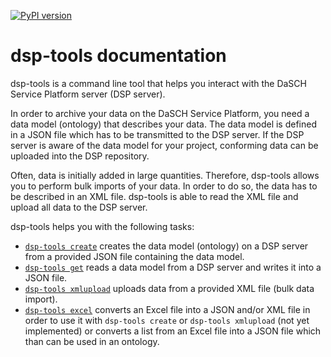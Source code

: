 [![PyPI version](https://badge.fury.io/py/dsp-tools.svg)](https://badge.fury.io/py/dsp-tools)

# dsp-tools documentation

dsp-tools is a command line tool that helps you interact with the DaSCH Service Platform server (DSP server).

In order to archive your data on the DaSCH Service Platform, you need a data model (ontology) that describes your data.
The data model is defined in a JSON file which has to be transmitted to the DSP server. If the DSP server is aware of
the data model for your project, conforming data can be uploaded into the DSP repository.

Often, data is initially added in large quantities. Therefore, dsp-tools allows you to perform bulk imports of your data.
In order to do so, the data has to be described in an XML file. dsp-tools is able to read the XML file and upload all data
to the DSP server.

dsp-tools helps you with the following tasks:

- [`dsp-tools create`](./dsp-tools-usage.md#create-a-data-model-on-a-dsp-server) creates the data model (ontology) on a
  DSP server from a provided JSON file containing the data model.
- [`dsp-tools get`](./dsp-tools-usage.md#get-a-data-model-from-a-dsp-server) reads a data model from a DSP server and
  writes it into a JSON file.
- [`dsp-tools xmlupload`](./dsp-tools-usage.md#upload-data-to-a-dsp-server) uploads data from a provided XML file (bulk
  data import).
- [`dsp-tools excel`](./dsp-tools-usage.md#convert-an-excel-file-into-a-json-file-that-is-compatible-with-dsp-tools)
  converts an Excel file into a JSON and/or XML file in order to use it with `dsp-tools create` or `dsp-tools xmlupload`
  (not yet implemented) or converts a list from an Excel file into a JSON file which than can be used in an ontology.
